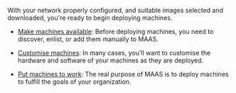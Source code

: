 <!-- "How to manage machines" -->

With your network properly configured, and suitable images selected and downloaded, you're ready to begin deploying machines.
 
- [Make machines available](/t/how-to-make-machines-available/5160): Before deploying machines, you need to discover, enlist, or add them manually to MAAS.
 
- [Customise machines](/t/how-to-customise-machines/5108): In many cases, you'll want to customise the hardware and software of your machines as they are deployed.
 
- [Put machines to work](/t/how-to-put-machines-to-work/5112): The real purpose of MAAS is to deploy machines to fulfill the goals of your organization.
 
